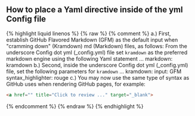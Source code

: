 ## How to place a Yaml directive inside of the yml Config file

{% highlight liquid linenos %}
{% raw %}
{% comment %}
a.) First, establish GitHub Flavored Markdown (GFM) as the default input when "cramming down" (Kramdown) md (Markdown) files, as follows:
From the underscore Config dot yml (_config.yml) file set `kramdown` as the preferred markdown engine using the following Yaml statement ...
markdown: kramdown
b.) Second, inside the underscore Config dot yml (_config.yml) file, set the following parameters for `kramdown` ...
kramdown:
  input: GFM
  syntax_highlighter: rouge
c.) You may now use the same type of syntax as GitHub uses when rendering GitHub pages, for example:

```html
<a href="" title="Click to review ..." target="_blank">
```

{% endcomment %}
{% endraw %}
{% endhighlight %}
